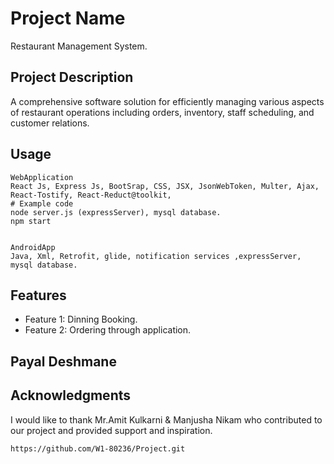 
# Project Name

Restaurant Management System.

## Project Description

A comprehensive software solution for efficiently managing various aspects of restaurant operations including orders, inventory, staff scheduling, and customer relations.



## Usage

```
WebApplication
React Js, Express Js, BootSrap, CSS, JSX, JsonWebToken, Multer, Ajax, React-Tostify, React-Reduct@toolkit,
# Example code
node server.js (expressServer), mysql database.
npm start


AndroidApp
Java, Xml, Retrofit, glide, notification services ,expressServer, mysql database.
```

## Features

- Feature 1: Dinning Booking.
- Feature 2: Ordering through application.





## Payal Deshmane

## Acknowledgments

I would like to thank Mr.Amit Kulkarni & Manjusha Nikam who contributed to our project and provided support and inspiration. 


`https://github.com/W1-80236/Project.git`
